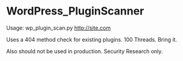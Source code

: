 # WordPress_PluginScanner

Usage: wp_plugin_scan.py http://site.com

Uses a 404 method check for existing plugins. 100 Threads. Bring it.

Also should not be used in production. Security Research only. 
